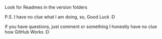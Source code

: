 Look for Readmes in the version folders

P.S. I have no clue what I am doing, so, Good Luck :D

If you have questions, just comment or something I honestly have no clue how GitHub Works :D
